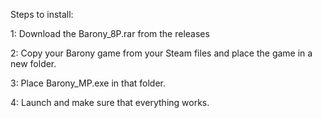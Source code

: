 Steps to install: 

1: Download the Barony_8P.rar from the releases

2: Copy your Barony game from your Steam files and place the game in a new folder.

3: Place Barony_MP.exe in that folder.

4: Launch and make sure that everything works.
